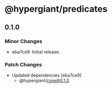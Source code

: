 # @hypergiant/predicates

## 0.1.0

### Minor Changes

- eba7ce9: Initial release.

### Patch Changes

- Updated dependencies [eba7ce9]
  - @hypergiant/core@0.1.0
